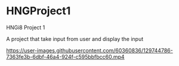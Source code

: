 # HNGProject1

HNGi8 Project 1

A project that take input from user and display the input

https://user-images.githubusercontent.com/60360836/129744786-7363fe3b-6dbf-46a4-924f-c595bbfbcc60.mp4


